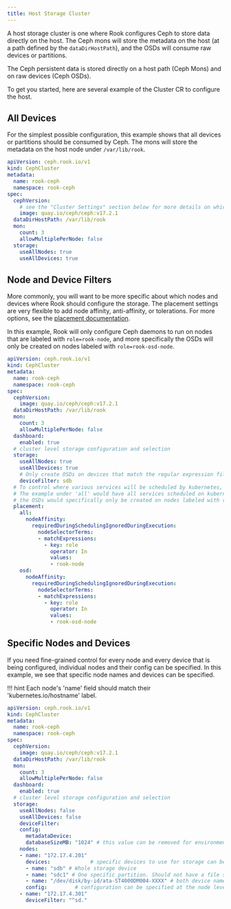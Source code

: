 ```yaml
---
title: Host Storage Cluster
---
```


A host storage cluster is one where Rook configures Ceph to store data directly on the host. The Ceph mons will store the metadata on the host (at a path defined by the `dataDirHostPath`), and the OSDs will consume raw devices or partitions.

The Ceph persistent data is stored directly on a host path (Ceph Mons) and on raw devices (Ceph OSDs).

To get you started, here are several example of the Cluster CR to configure the host.

## All Devices

For the simplest possible configuration, this example shows that all devices or partitions should be consumed by Ceph.
The mons will store the metadata on the host node under `/var/lib/rook`.

```yaml
apiVersion: ceph.rook.io/v1
kind: CephCluster
metadata:
  name: rook-ceph
  namespace: rook-ceph
spec:
  cephVersion:
    # see the "Cluster Settings" section below for more details on which image of ceph to run
    image: quay.io/ceph/ceph:v17.2.1
  dataDirHostPath: /var/lib/rook
  mon:
    count: 3
    allowMultiplePerNode: false
  storage:
    useAllNodes: true
    useAllDevices: true
```


## Node and Device Filters

More commonly, you will want to be more specific about which nodes and devices where Rook should configure the storage.
The placement settings are very flexible to add node affinity, anti-affinity, or tolerations. For more options, see the [placement documentation](ceph-cluster-crd.md#placement-configuration-settings).

In this example, Rook will only configure Ceph daemons to run on nodes that are labeled with `role=rook-node`,
and more specifically the OSDs will only be created on nodes labeled with `role=rook-osd-node`.

```yaml
apiVersion: ceph.rook.io/v1
kind: CephCluster
metadata:
  name: rook-ceph
  namespace: rook-ceph
spec:
  cephVersion:
    image: quay.io/ceph/ceph:v17.2.1
  dataDirHostPath: /var/lib/rook
  mon:
    count: 3
    allowMultiplePerNode: false
  dashboard:
    enabled: true
  # cluster level storage configuration and selection
  storage:
    useAllNodes: true
    useAllDevices: true
    # Only create OSDs on devices that match the regular expression filter, "sdb" in this example
    deviceFilter: sdb
  # To control where various services will be scheduled by kubernetes, use the placement configuration sections below.
  # The example under 'all' would have all services scheduled on kubernetes nodes labeled with 'role=rook-node' and
  # the OSDs would specifically only be created on nodes labeled with roke=rook-osd-node.
  placement:
    all:
      nodeAffinity:
        requiredDuringSchedulingIgnoredDuringExecution:
          nodeSelectorTerms:
          - matchExpressions:
            - key: role
              operator: In
              values:
              - rook-node
    osd:
      nodeAffinity:
        requiredDuringSchedulingIgnoredDuringExecution:
          nodeSelectorTerms:
          - matchExpressions:
            - key: role
              operator: In
              values:
              - rook-osd-node
```

## Specific Nodes and Devices

If you need fine-grained control for every node and every device that is being configured, individual nodes and their config can be specified. In this example, we see that specific node names and devices can be specified.

!!! hint
    Each node's 'name' field should match their 'kubernetes.io/hostname' label.

```yaml
apiVersion: ceph.rook.io/v1
kind: CephCluster
metadata:
  name: rook-ceph
  namespace: rook-ceph
spec:
  cephVersion:
    image: quay.io/ceph/ceph:v17.2.1
  dataDirHostPath: /var/lib/rook
  mon:
    count: 3
    allowMultiplePerNode: false
  dashboard:
    enabled: true
  # cluster level storage configuration and selection
  storage:
    useAllNodes: false
    useAllDevices: false
    deviceFilter:
    config:
      metadataDevice:
      databaseSizeMB: "1024" # this value can be removed for environments with normal sized disks (100 GB or larger)
    nodes:
    - name: "172.17.4.201"
      devices:             # specific devices to use for storage can be specified for each node
      - name: "sdb" # Whole storage device
      - name: "sdc1" # One specific partition. Should not have a file system on it.
      - name: "/dev/disk/by-id/ata-ST4000DM004-XXXX" # both device name and explicit udev links are supported
      config:         # configuration can be specified at the node level which overrides the cluster level config
    - name: "172.17.4.301"
      deviceFilter: "^sd."
```

